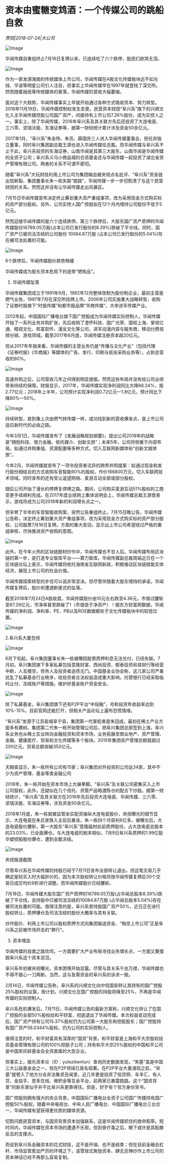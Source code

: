 # 资本由蜜糖变鸩酒：一个传媒公司的跳船自救

*贾阳|2018-07-24|大公司*

![Image](http://p3.pstatp.com/large/pgc-image/1532447569157a764920c6c)

华闻传媒自重组终止7月16日复牌以来，已连续吃了六个跌停，股民们欲哭无泪。

![Image](http://p3.pstatp.com/large/pgc-image/1532447517193bcf28e1ed8)

作为一家发源海南的传统媒体上市公司，华闻传媒在A股文化传媒板块远不如光线、华谊等明星公司引人注目，但事实上华闻传媒早在1997年就登陆了深交所。然而随着报纸等传统媒体的衰落，华闻传媒的营收大幅萎缩。

面对这个大趋势，华闻传媒事实上早就开始通过各种方式吸收资本、努力转型。2016年11月19日，华闻传媒控制权发生变更。民营资本财团“阜兴系”旗下的兴顺文化入主华闻传媒控股公司国广资产，间接持有上市公司7.26%股份，成为实控人之一。事实上，除了华闻传媒，2016年阜兴系及其关联方先后还投资了大连电瓷、三六零、坚瑞沃能、东海证券等，据第一财经统计累计涉及资金50余亿元。

2017年1月，“阜兴系”朱金玲、朱亮、薛国庆三人进入华闻传媒董事会，担任非独立董事，同时阜兴集团副总裁王源也进入华闻传媒任总裁。而华闻传媒与阜兴系不止于此，阜兴系投资的东海证券，山南华闻是其第三大股东，山南华闻是华闻传媒的全资子公司；阜兴系义乌小商品城的合资基金还与华闻传媒一起投资了湖北省资产管理有限公司。两者的关系不可谓不密切。

随着“阜兴系”大玩财技利用上市公司为集团输血被央视点名批评、“阜兴系”资金链出现断裂、集团董事长朱一栋失联“跑路”，华闻传媒一步一步切割清了与这个民营财团的关系。然而这并没有让华闻传媒走出风暴区。

7月15日华闻传媒宣布决定终止筹划重大资产重组事项，改为采用现金方式购买标的资产部分股权。另外，公司实控人国广控股拟在12个月内增持公司股份不低于5亿元。

然而迎接华闻传媒的是六个连续跌停。第三个跌停后，大股东国广资产质押的华闻传媒股份16789.05万股(占本公司已发行股份的8.39%)跌破了平仓线。同时，国广资产已被司法冻结的公司股份 10084.87万股 (占本公司已发行股份的5.04%)存在被司法处置的可能。

![Image](http://p3.pstatp.com/large/pgc-image/15324475168411ea352eadd)

6个跌停后，华闻传媒股价跌势稍缓

华闻传媒成为股东资本危局下的连带“牺牲品”。

1. 华闻传媒坠落

华闻传媒集团成立于1991年9月，1992年12月整体改制为股份制企业，最初主营是燃气业务，1997年7月在深交所挂牌上市。2006年公司实施重大战略转型，收购了证劵时报旗下“时报传媒”和都市报品牌“华商传媒”，大举进军传媒产业。

2012年起，中国国际广播电台旗下国广控股成为华闻传媒实际控制人，华闻传媒开始了一系列业务并购扩张，先后收购了澄怀科技、国广光荣、国视上海、掌视亿通、精视文化、邦富软件、漫友文化等公司，进军动漫内容与服务商、移动付费视频分销、游戏领域。截至2017年6月底，华闻传媒注册资本超20亿元。

但从2017年年报来看，华闻传媒的主营业务仍是“传播与文化产业”（包括代理《证券时报》《华商报》等媒体的广告、发行、印刷与纸张采购业务等），占到总营收的80%。

![Image](http://p3.pstatp.com/large/pgc-image/1532447516804c9a9793efb)

高速并购之后，公司营收几年之间得到明显提振。然而这些布局并没有给公司业绩带来持续的保障。财报显示，2017年，华闻传媒实现净利润同比大降68.24%，报2.77亿元；2018年上半年，公司预计实现净利润0.72亿元—1.8亿元，预计同比下降80%—50%。

![Image](http://p3.pstatp.com/large/pgc-image/1532447516782c55b091ee3)

持续转型，直到像上次由燃气转传媒一样，成功找到新的营收爆发点，是上市公司适应新时代的必由之路。

今年3月1日，华闻传媒发布了《发展战略规划纲要》，提出公司2018年的战略是“拥抱科技、借力金融、依托媒介、创新文旅”；未来5年，公司将侧重于内容布局，拟通过并购重组、资源配置等多种方式，切入互联网新媒体和“创新文娱体旅”。

今年2月，华闻传媒就宣布了一项令投资者诧异的跨界并购提案：拟通过现金和发行股份相结合的方式收购车音智能60%的股权，作价166800万元，切入车联网技术领域。同时宣布的还有受让遥望网络、麦游互动全部或部分股权。

随后公司开始了漫长的停牌复停牌之路。期间，公司购买麦游互动51%股权的工商变更手续顺利完成。在2017年度业绩网上集体说明会上，华闻传媒总裁王源曾表示，游戏将成为公司2018年新的利润增长点之一。

但孕育了半年的车音智能收购案，突然公告重组终止。7月15日晚公告，华闻传媒公告称，决定终止筹划重大资产重组事项，改为采用现金方式购买标的资产部分股权，公司股票7月16日复牌。方案的重大变动，显示出上市公司希望绕过严格的重组审核，尽快推进资产收购的意图。

![Image](http://p98.pstatp.com/large/pgc-image/1532447516864394b749090)

此外，在今年火热的区块链题材炒作中，华闻传媒也不甘人后。华闻传媒布局区块链的第一步，是打造专业智库平台——算力智库。华闻传媒副总裁周娟近日在一个区块链论坛上表示，华闻传媒将依托海南省互联网新政，积极推动区块链赋能实体经济，展现上市公司的社会价值。

华闻传媒探索转型的步伐可以说非常坚决。但尽管伴随着大股东增持的承诺，华闻传媒复牌后，股价却遭遇断崖式的坠落。

截至2018年7月24日A股收盘，华闻传媒股价由10元左右跌至4.36元，市值过腰斩至87.26亿元，市净率甚至跌破了1（市值低于净资产）！据东方财富网数据，华闻传媒的净利润、净利率、PE、PB以及ROE数据都处于文化传媒板块中的较低位置。

![Image](http://p1.pstatp.com/large/pgc-image/1532447517230e04bc06c5a)

2.阜兴系大厦忽倾

![Image](http://p3.pstatp.com/large/pgc-image/15324475168955787c4e297)

6月下旬起，阜兴集团董事长朱一栋被曝因股票质押利息无法兑付，已经失联。7月初，阜兴集团旗下多家私募包括意隆财富、西尚投资、郁泰投资和易财行等经营中断，人去楼空，债务人及投资者追债无门。中国基金业协会称，这几家公司严重扰乱了私募基金行业秩序，给投资者合法权益造成重大影响，托管银行已经采取临时止付、冻结账户等措施，维护好基金账户资金安全。

![Image](http://p1.pstatp.com/large/pgc-image/153244751730681517e2111)

除了私募基金，阜兴集团旗下还有P2P平台“中投融”，号称投资年收益率达到10%-15%。目前官网还能打开，但相关产品论坛上遍布恐慌情绪。

“阜兴系”发源于江苏盐城阜宁县，集团第一代掌舵者是朱冠成，最初在稀土产业方面多有建树。集团第二代朱一栋开始管理公司后，把阜兴集团总部签到上海，阜兴系业务也从稀土实业转向金融投资和资本市场，业务拓展至商业地产、资产管理、金融、健康医疗、贸易和文化传媒等多个板块。2015年集团资产管理总额就超过200亿元，贸易总额突破350亿元。

![Image](http://p3.pstatp.com/large/pgc-image/1532447517225c9ee3c69de)

天眼查显示，朱一栋所有公司有15家；阜兴集团对外投资的公司达34家，其中不少为资产管理、基金等类金融公司

2016年，朱一栋开始在资本市场上大展拳脚。“阜兴系”及关联公司密集买入上市公司股权，此外，还疑似在几个信托、资管产品暗渡陈仓的配合下炒股。据第一财经统计，“阜兴系”及其关联方在2016年先后投资大连电瓷、华闻传媒、三六零、坚瑞沃能、东海证券等，涉及资金50余亿元。

2018年1月底，朱一栋就被监管坐实配资操纵大连电瓷股价，央视曝光的细节显示，大连电瓷在朱氏家族入主前后暴涨，朱一栋四个月获利6亿多。被曝光后，大连电瓷股价腰斩，第一大股东“阜兴系”意隆磁材此前质押股份，占大连电瓷总股本的23.03%，已全面爆仓。与大连电瓷的剧本相似，7月9日阜兴系质押的1.99亿股华塑控股股份爆仓，遭到全数冻结。

![Image](http://p1.pstatp.com/large/pgc-image/1532447517138d5968d7591)

央视报道截图

尽管阜兴系在华闻传媒的持股已经于7月11日宣布全部转让退出，但这笔交易几乎确定是较买入时大幅折价的，因为本次股权转让价格将按华闻传媒复牌后30个交易日成交均价9折进行调整。而华闻传媒股价已经腰斩。

7月18日，华闻传媒大股东国广资产质押的16789.05万股(占华闻总股本8.39%)跌破了平仓线，且持股中已被司法冻结的10084.87万股 (占华闻总股本5.04%)存在被司法处置的可能。值得注意的是，阜兴系曾持股国广资产50%，近日正在进行股权转让，质押爆仓及司法冻结的股份大概率与其有关联。

炒作股价、利用上市公司以股权质押方式向集团输送资金、“掏空上市公司”正是阜兴系之前被市场抨击的“罪行”。

3. 资本嗜血

华闻传媒的自救之路坎坷。一方面要扩大产业布局寻找业务增长点，一方面又要摆脱阜兴系这个资本泥沼。

阜兴系年初被央视曝光，资本困境开始显露。尽管与其关系千丝万缕，华闻传媒也不得不狠心一刀两断。当然，这与急需资金的阜兴系的诉求一致。

2月14日，华闻传媒公告称，阜兴系的兴顺文化向中信国安转让其持有的国广控股25%股权的议案，按计划，兴顺文化在国广控股的持股将降至25%，不再是华闻传媒的实际控制人。

阜兴系危机爆发后，7月11日，华闻传媒公告的最新方案称，兴顺文化转让了在国广控股的全部50%股权给和平财富，彻底退出了华闻传媒。本次权益变动完成后，国广资产持有公司15.37%股权仍为公司第一大股东和控股股东；国广控股持有国广资产58.0344%股权，仍为公司的实际控制人。

值得注意的时，和平财富具有深厚的“国资”背景。和平财富是上海和平大宗股权投资基金管理有限公司的100%控股子公司；持有和平大宗25%股权的中国和平公司是中国宋庆龄基金会全资直属的大型企业。

但事实上，娱乐资本论（ID：yulezibenlun）查询历史数据发现，“宋基”虽是中国三大公益基金会之一，但在P2P领域已臭名昭著。在P2P平台大量涌现之前，“宋基”就卷入了地方分会非法集资丑闻里，近几年更是投资了恒贷网、车丰汇、有人贷、金投手、恩多在线、微积金等互金平台，前两家已暴雷跑路。这个“国资背景”的新东家似乎并不比阜兴系更靠得住。但是，好歹有个官方身份背书。

国广控股则拥有强大的央企背景，中国国际广播电台全资子公司国广传媒持有国广控股50%股权。随着中央电视台、中央人民广播电台、中国国际广播电台三台合一，华闻传媒有望获得更优质的媒体资源。

切割问题民营资本，与国资背景资本加强联系，这是华闻传媒抓住的救命稻草。短时间内，华闻传媒在资本市场的遭遇不乐观，但刮骨疗毒之后，眼下或许是其酝酿反击的支撑点。

而说到阜兴系金融资本的花式财技，这不是开端、也不是结束；但在目前金融去杠杆、市场监管愈加严厉的环境之下，滚雪球式聚拢资本、肆无忌惮炒作上市公司的资本神话已经不再那么容易复制。

